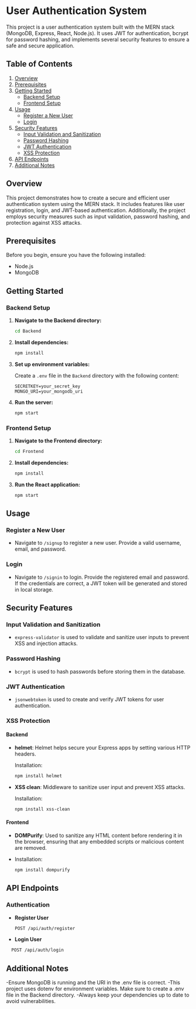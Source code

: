 # User Authentication System

This project is a user authentication system built with the MERN stack (MongoDB, Express, React, Node.js). It uses JWT for authentication, bcrypt for password hashing, and implements several security features to ensure a safe and secure application.

## Table of Contents

1. [Overview](#overview)
2. [Prerequisites](#prerequisites)
3. [Getting Started](#getting-started)
   - [Backend Setup](#backend-setup)
   - [Frontend Setup](#frontend-setup)
4. [Usage](#usage)
   - [Register a New User](#register-a-new-user)
   - [Login](#login)
5. [Security Features](#security-features)
   - [Input Validation and Sanitization](#input-validation-and-sanitization)
   - [Password Hashing](#password-hashing)
   - [JWT Authentication](#jwt-authentication)
   - [XSS Protection](#xss-protection)
6. [API Endpoints](#api-endpoints)
7. [Additional Notes](#additional-notes)

## Overview

This project demonstrates how to create a secure and efficient user authentication system using the MERN stack. It includes features like user registration, login, and JWT-based authentication. Additionally, the project employs security measures such as input validation, password hashing, and protection against XSS attacks.

## Prerequisites

Before you begin, ensure you have the following installed:

- Node.js
- MongoDB

## Getting Started

### Backend Setup

1. **Navigate to the Backend directory:**

    ```bash
    cd Backend
    ```

2. **Install dependencies:**

    ```bash
    npm install
    ```

3. **Set up environment variables:**

    Create a `.env` file in the `Backend` directory with the following content:

    ```env
    SECRETKEY=your_secret_key
    MONGO_URI=your_mongodb_uri
    ```

4. **Run the server:**

    ```bash
    npm start
    ```

### Frontend Setup

1. **Navigate to the Frontend directory:**

    ```bash
    cd Frontend
    ```

2. **Install dependencies:**

    ```bash
    npm install
    ```

3. **Run the React application:**

    ```bash
    npm start
    ```

## Usage

### Register a New User

- Navigate to `/signup` to register a new user. Provide a valid username, email, and password.

### Login

- Navigate to `/signin` to login. Provide the registered email and password. If the credentials are correct, a JWT token will be generated and stored in local storage.

## Security Features

### Input Validation and Sanitization

- `express-validator` is used to validate and sanitize user inputs to prevent XSS and injection attacks.

### Password Hashing

- `bcrypt` is used to hash passwords before storing them in the database.

### JWT Authentication

- `jsonwebtoken` is used to create and verify JWT tokens for user authentication.

### XSS Protection

#### Backend

- **helmet**: Helmet helps secure your Express apps by setting various HTTP headers.

  Installation:

    ```bash
    npm install helmet
    ```
- **XSS clean**:  Middleware to sanitize user input and prevent XSS attacks.

  Installation:

  ```bash
  npm install xss-clean
  ```
#### Frontend

- **DOMPurify**:  Used to sanitize any HTML content before rendering it in the browser, ensuring that any embedded scripts or malicious content are removed.

-   Installation:

      ```bash
      npm install dompurify
      ```

## API Endpoints

### Authentication

- **Register User**

    ```bash
    POST /api/auth/register
   ```

-  **Login User**

  ```bash
    POST /api/auth/login
   ```

## Additional Notes

 -Ensure MongoDB is running and the URI in the .env file is correct.
 -This project uses dotenv for environment variables. Make sure to create a .env file in the Backend directory.
 -Always keep your dependencies up to date to avoid vulnerabilities.

